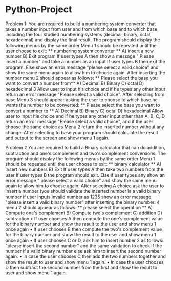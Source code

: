 # Python-Project
Problem 1:
You are required to build a numbering system converter that takes a number input from user
and from which base and to which base including the four studied numbering systems (decimal,
binary, octal, hexadecimal) and display the final result.
The program should display the following menus by the same order Menu 1 should be repeated
until the user choose to exit:
** numbering system converter **
A) insert a new number
B) Exit program
If user types A then show a message " Please insert a number" and take a number as
an input If user types B then exit the program. Else show an error message "please
select a valid choice" and show the same menu again to allow him to choose again.
After inserting the number menu 2 should appear as follows:
** Please select the base you want to convert a number from**
A) Decimal
B) Binary
C) octal
D) hexadecimal
3
Allow user to input his choice and if he types any other input return an error message "Please
select a valid choice".
After selecting from base Menu 3 should appear asking the user to choose to which base he
wants the number to be converted:
** Please select the base you want to convert a number to **
A) Decimal
B) Binary
C) octal
D) hexadecimal
Allow user to input his choice and if he types any other input other than A, B, C, D return an
error message "Please select a valid choice", and if the user choose the same choice as Menu
2 return the inserted number without any change. After selecting to base your program should
calculate the result and output to the screen and show menu 1 again.

Problem 2
You are required to build a Binary calculator that can do addition, subtraction and one's
complement and two's complement conversions. The program should display the following
menus by the same order Menu 1 should be repeated until the user choose to exit:
** binary calculator **
A) Insert new numbers
B) Exit
If user types A then take two numbers from the user If user types B the program should exit.
Else if user types any show an error message " please select a valid choice" and show the same
menu again to allow him to choose again. After selecting A choice ask the user to insert a number
(you should validate the inserted number is a valid binary number if user inputs invalid number as 1235
show an error message "please insert a valid binary number" after inserting the binary number.
4
menu 2 should appear as follows:
** please select the operation **
A) Compute one's complement
B) Compute two's complement
C) addition
D) subtraction
• If user chooses A then compute the one's complement value for the binary number and
show the result to the user and show menu 1 once again
• If user chooses B then compute the two's complement value for the binary number and
show the result to the user and show menu 1 once again
• If user chooses C or D, ask him to insert number 2 as follows: "please insert the second
number" and the same validation to check if the number if a valid binary number else ask
him to insert the second number again.
• In case the user chooses C then add the two numbers together and show the result to
user and show menu 1 again.
• In case the user chooses D then subtract the second number from the first and show the
result to user and show menu 1 again.
